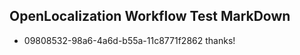 ## OpenLocalization Workflow Test MarkDown
* 09808532-98a6-4a6d-b55a-11c8771f2862 thanks!

<!--HONumber=Aug16_HO2-->


